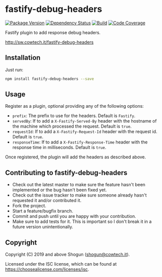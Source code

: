 # fastify-debug-headers

[![Package Version](https://img.shields.io/npm/v/fastify-debug-headers.svg)](https://npm.im/fastify-debug-headers)
[![Dependency Status](https://img.shields.io/david/ShogunPanda/fastify-debug-headers)](https://david-dm.org/ShogunPanda/fastify-debug-headers)
[![Build](https://github.com/ShogunPanda/fastify-debug-headers/workflows/CI/badge.svg)](https://github.com/ShogunPanda/fastify-debug-headers/actions?query=workflow%3ACI)
[![Code Coverage](https://img.shields.io/codecov/c/gh/ShogunPanda/fastify-debug-headers?token=sIpECHM8Wb)](https://codecov.io/gh/ShogunPanda/fastify-debug-headers)

Fastify plugin to add response debug headers.

http://sw.cowtech.it/fastify-debug-headers

## Installation

Just run:

```bash
npm install fastify-debug-headers --save
```

## Usage

Register as a plugin, optional providing any of the following options:

- `prefix`: The prefix to use for the headers. Default is `Fastify`.
- `servedBy`: If to add a `X-Fastify-Served-By` header with the hostname of the machine which processed the request. Default is `true`.
- `requestId`: If to add a `X-Fastify-Request-Id` header with the request id. Default is `true`.
- `responseTime`: If to add a `X-Fastify-Response-Time` header with the response time in milliseconds. Default is `true`.

Once registered, the plugin will add the headers as described above.

## Contributing to fastify-debug-headers

- Check out the latest master to make sure the feature hasn't been implemented or the bug hasn't been fixed yet.
- Check out the issue tracker to make sure someone already hasn't requested it and/or contributed it.
- Fork the project.
- Start a feature/bugfix branch.
- Commit and push until you are happy with your contribution.
- Make sure to add tests for it. This is important so I don't break it in a future version unintentionally.

## Copyright

Copyright (C) 2019 and above Shogun (shogun@cowtech.it).

Licensed under the ISC license, which can be found at https://choosealicense.com/licenses/isc.
